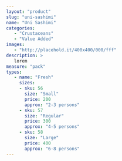 ```yaml
---
layout: "product"
slug: "uni-sashimi"
name: "Uni Sashimi"
categories:
   - "Crustaceans"
   - "Value Added"
images:
   - "http://placehold.it/400x400/000/fff"
description: >
   lorem
measure: "pack"
types: 
   - name: "Fresh"
     sizes: 
     - sku: 56
       size: "Small"
       price: 200
       approx: "2-3 persons"
     - sku: 57
       size: "Regular"
       price: 300
       approx: "4-5 persons"
     - sku: 58
       size: "Large"
       price: 400
       approx: "6-8 persons"
---
```

